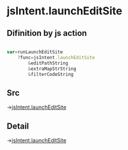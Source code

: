 # jsIntent.launchEditSite

## Difinition by js action

```js.js

var=runLaunchEditSite
	?func=jsIntent.launchEditSite
		&editPathString
		&extraMapStrString
		&filterCodeString
```

## Src

->[jsIntent.launchEditSite](https://github.com/puutaro/CommandClick/blob/master/app/src/main/java/com/puutaro/commandclick/fragment_lib/terminal_fragment/js_interface/JsIntent.kt#L25)

## Detail

->[jsIntent.launchEditSite](https://github.com/puutaro/CommandClick/blob/master/md/developer/js_interface/details/JsIntent/launchEditSite.md)
